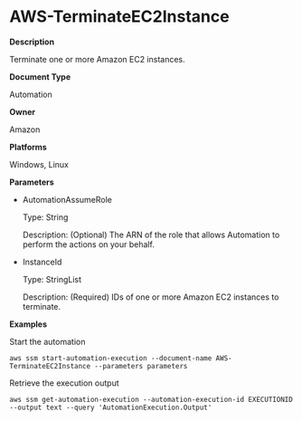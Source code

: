 # AWS\-TerminateEC2Instance<a name="automation-aws-terminateec2instance"></a>

**Description**

Terminate one or more Amazon EC2 instances\.

**Document Type**

Automation

**Owner**

Amazon

**Platforms**

Windows, Linux

**Parameters**
+ AutomationAssumeRole

  Type: String

  Description: \(Optional\) The ARN of the role that allows Automation to perform the actions on your behalf\.
+ InstanceId

  Type: StringList

  Description: \(Required\) IDs of one or more Amazon EC2 instances to terminate\.

**Examples**

Start the automation

```
aws ssm start-automation-execution --document-name AWS-TerminateEC2Instance --parameters parameters
```

Retrieve the execution output

```
aws ssm get-automation-execution --automation-execution-id EXECUTIONID --output text --query 'AutomationExecution.Output'
```